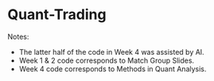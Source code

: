 # Quant-Trading

Notes: 
- The latter half of the code in Week 4 was assisted by AI.
- Week 1 & 2 code corresponds to Match Group Slides.
- Week 4 code corresponds to Methods in Quant Analysis.

